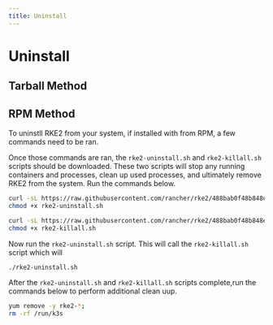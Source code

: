 ```yaml
---
title: Uninstall
---
```


# Uninstall

## Tarball Method



## RPM Method

To uninstll RKE2 from your system, if installed with from RPM, a few commands need to be ran. 

Once those commands are ran, the `rke2-uninstall.sh` and `rke2-killall.sh` scripts should be downloaded. These two scripts will stop any running containers and processes, clean up used processes, and ultimately remove RKE2 from the system. Run the commands below.

```bash
curl -sL https://raw.githubusercontent.com/rancher/rke2/488bab0f48b848e408ce399c32e7f5f73ce96129/bundle/bin/rke2-uninstall.sh --output rke2-uninstall.sh
chmod +x rke2-uninstall.sh
```

```bash
curl -sL https://raw.githubusercontent.com/rancher/rke2/488bab0f48b848e408ce399c32e7f5f73ce96129/bundle/bin/rke2-killall.sh --output rke2-killall.sh
chmod +x rke2-killall.sh
```

Now run the `rke2-uninstall.sh` script. This will call the `rke2-killall.sh` script which will 

```bash
./rke2-uninstall.sh
```

After the `rke2-uninstall.sh` and `rke2-killall.sh` scripts complete,run the commands below to perform additional clean uup.

```bash
yum remove -y rke2-*;
rm -rf /run/k3s
```
